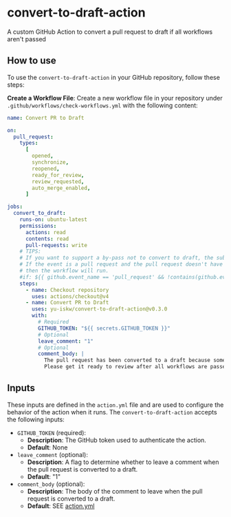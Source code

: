 # convert-to-draft-action

A custom GitHub Action to convert a pull request to draft if all workflows aren't passed

## How to use

To use the `convert-to-draft-action` in your GitHub repository, follow these steps:

**Create a Workflow File**:
Create a new workflow file in your repository under `.github/workflows/check-workflows.yml` with the following content:

```yaml
name: Convert PR to Draft

on:
  pull_request:
    types:
      [
        opened,
        synchronize,
        reopened,
        ready_for_review,
        review_requested,
        auto_merge_enabled,
      ]

jobs:
  convert_to_draft:
    runs-on: ubuntu-latest
    permissions:
      actions: read
      contents: read
      pull-requests: write
    # TIPS:
    # If you want to support a by-pass not to convert to draft, the subsequent code is commented out.
    # If the event is a pull request and the pull request doesn't have the "disable-convert-to-draft" label,
    # then the workflow will run.
    #if: ${{ github.event_name == 'pull_request' && !contains(github.event.pull_request.labels.*.name, 'disable-convert-to-draft') }}
    steps:
      - name: Checkout repository
        uses: actions/checkout@v4
      - name: Convert PR to Draft
        uses: yu-iskw/convert-to-draft-action@v0.3.0
        with:
          # Required
          GITHUB_TOKEN: "${{ secrets.GITHUB_TOKEN }}"
          # Optional
          leave_comment: "1"
          # Optional
          comment_body: |
            The pull request has been converted to a draft because some workflows failed or are still running.
            Please get it ready to review after all workflows are passed.
```

## Inputs

These inputs are defined in the `action.yml` file and are used to configure the behavior of the action when it runs.
The `convert-to-draft-action` accepts the following inputs:

- `GITHUB_TOKEN` (required):
  - **Description**: The GitHub token used to authenticate the action.
  - **Default**: None
- `leave_comment` (optional):
  - **Description**: A flag to determine whether to leave a comment when the pull request is converted to a draft.
  - **Default**: "1"
- `comment_body` (optional):
  - **Description**: The body of the comment to leave when the pull request is converted to a draft.
  - **Default**: SEE [action.yml](./action.yml)
